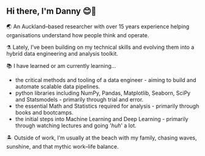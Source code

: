 ## Hi there, I'm Danny 😊🤙


🌏 An Auckland–based researcher with over 15 years experience helping organisations understand how people think and operate. 

⚗ Lately, I’ve been building on my technical skills and evolving them into a hybrid data engineering and analysis toolkit.

📚 I have learned or am currently learning...
- the critical methods and tooling of a data engineer - aiming to build and automate scalable data pipelines.
- python libraries including NumPy, Pandas, Matplotlib, Seaborn, SciPy and Statsmodels - primarily through trial and error.
- the essential Math and Statistics required for analysis - primarily through books and bootcamps.
- the initial steps into Machine Learning and Deep Learning - primarily through watching lectures and going '_huh_' a lot. 

🏝 Outside of work, I’m usually at the beach with my family, chasing waves, sunshine, and that mythic work–life balance.
